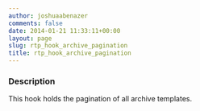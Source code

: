 ```yaml
---
author: joshuaabenazer
comments: false
date: 2014-01-21 11:33:11+00:00
layout: page
slug: rtp_hook_archive_pagination
title: rtp_hook_archive_pagination
---
```


### Description


This hook holds the pagination of all archive templates.
